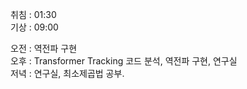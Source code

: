 취침 : 01:30  
기상 : 09:00  
  
오전 : 역전파 구현  
오후 : Transformer Tracking 코드 분석, 역전파 구현, 연구실  
저녁 : 연구실, 최소제곱법 공부.
